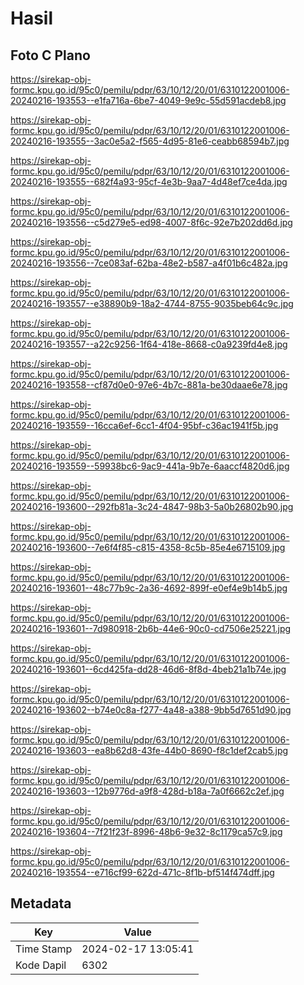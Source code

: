 # Hasil

## Foto C Plano

https://sirekap-obj-formc.kpu.go.id/95c0/pemilu/pdpr/63/10/12/20/01/6310122001006-20240216-193553--e1fa716a-6be7-4049-9e9c-55d591acdeb8.jpg

https://sirekap-obj-formc.kpu.go.id/95c0/pemilu/pdpr/63/10/12/20/01/6310122001006-20240216-193555--3ac0e5a2-f565-4d95-81e6-ceabb68594b7.jpg

https://sirekap-obj-formc.kpu.go.id/95c0/pemilu/pdpr/63/10/12/20/01/6310122001006-20240216-193555--682f4a93-95cf-4e3b-9aa7-4d48ef7ce4da.jpg

https://sirekap-obj-formc.kpu.go.id/95c0/pemilu/pdpr/63/10/12/20/01/6310122001006-20240216-193556--c5d279e5-ed98-4007-8f6c-92e7b202dd6d.jpg

https://sirekap-obj-formc.kpu.go.id/95c0/pemilu/pdpr/63/10/12/20/01/6310122001006-20240216-193556--7ce083af-62ba-48e2-b587-a4f01b6c482a.jpg

https://sirekap-obj-formc.kpu.go.id/95c0/pemilu/pdpr/63/10/12/20/01/6310122001006-20240216-193557--e38890b9-18a2-4744-8755-9035beb64c9c.jpg

https://sirekap-obj-formc.kpu.go.id/95c0/pemilu/pdpr/63/10/12/20/01/6310122001006-20240216-193557--a22c9256-1f64-418e-8668-c0a9239fd4e8.jpg

https://sirekap-obj-formc.kpu.go.id/95c0/pemilu/pdpr/63/10/12/20/01/6310122001006-20240216-193558--cf87d0e0-97e6-4b7c-881a-be30daae6e78.jpg

https://sirekap-obj-formc.kpu.go.id/95c0/pemilu/pdpr/63/10/12/20/01/6310122001006-20240216-193559--16cca6ef-6cc1-4f04-95bf-c36ac1941f5b.jpg

https://sirekap-obj-formc.kpu.go.id/95c0/pemilu/pdpr/63/10/12/20/01/6310122001006-20240216-193559--59938bc6-9ac9-441a-9b7e-6aaccf4820d6.jpg

https://sirekap-obj-formc.kpu.go.id/95c0/pemilu/pdpr/63/10/12/20/01/6310122001006-20240216-193600--292fb81a-3c24-4847-98b3-5a0b26802b90.jpg

https://sirekap-obj-formc.kpu.go.id/95c0/pemilu/pdpr/63/10/12/20/01/6310122001006-20240216-193600--7e6f4f85-c815-4358-8c5b-85e4e6715109.jpg

https://sirekap-obj-formc.kpu.go.id/95c0/pemilu/pdpr/63/10/12/20/01/6310122001006-20240216-193601--48c77b9c-2a36-4692-899f-e0ef4e9b14b5.jpg

https://sirekap-obj-formc.kpu.go.id/95c0/pemilu/pdpr/63/10/12/20/01/6310122001006-20240216-193601--7d980918-2b6b-44e6-90c0-cd7506e25221.jpg

https://sirekap-obj-formc.kpu.go.id/95c0/pemilu/pdpr/63/10/12/20/01/6310122001006-20240216-193601--6cd425fa-dd28-46d6-8f8d-4beb21a1b74e.jpg

https://sirekap-obj-formc.kpu.go.id/95c0/pemilu/pdpr/63/10/12/20/01/6310122001006-20240216-193602--b74e0c8a-f277-4a48-a388-9bb5d7651d90.jpg

https://sirekap-obj-formc.kpu.go.id/95c0/pemilu/pdpr/63/10/12/20/01/6310122001006-20240216-193603--ea8b62d8-43fe-44b0-8690-f8c1def2cab5.jpg

https://sirekap-obj-formc.kpu.go.id/95c0/pemilu/pdpr/63/10/12/20/01/6310122001006-20240216-193603--12b9776d-a9f8-428d-b18a-7a0f6662c2ef.jpg

https://sirekap-obj-formc.kpu.go.id/95c0/pemilu/pdpr/63/10/12/20/01/6310122001006-20240216-193604--7f21f23f-8996-48b6-9e32-8c1179ca57c9.jpg

https://sirekap-obj-formc.kpu.go.id/95c0/pemilu/pdpr/63/10/12/20/01/6310122001006-20240216-193554--e716cf99-622d-471c-8f1b-bf514f474dff.jpg


## Metadata

| Key        | Value               |
| ---------- | ------------------- |
| Time Stamp | 2024-02-17 13:05:41 |
| Kode Dapil | 6302                |



